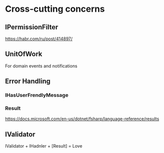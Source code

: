 # Cross-cutting concerns

## IPermissionFilter
https://habr.com/ru/post/414897/

## UnitOfWork
For domain events and notifications

## Error Handling

### IHasUserFrendlyMessage

### Result
https://docs.microsoft.com/en-us/dotnet/fsharp/language-reference/results

## IValidator
IValidator + IHadnler + [Result] = Love